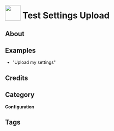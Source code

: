 # <img src="https://raw.githack.com/FortAwesome/Font-Awesome/master/svgs/solid/robot.svg" card_color="#333333" width="50" height="50" style="vertical-align:bottom"/> Test Settings Upload


## About


## Examples
* "Upload my settings"

## Credits


## Category
**Configuration**

## Tags

